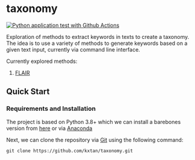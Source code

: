# taxonomy
[![Python application test with Github Actions](https://github.com/kxtan/taxonomy/actions/workflows/python-test.yml/badge.svg?branch=main)](https://github.com/kxtan/taxonomy/actions/workflows/python-test.yml)

Exploration of methods to extract keywords in texts to create a taxonomy. The idea is to use a variety of methods to generate keywords based on a given text input, currently via command line interface. 

Currently explored methods:

1. [FLAIR](https://github.com/flairNLP/flair)

## Quick Start

### Requirements and Installation

The project is based on Python 3.8+ which we can install a barebones version from [here](https://www.python.org/downloads/) or via [Anaconda](https://docs.anaconda.com/anaconda/install/index.html)

Next, we can clone the repository via [Git](https://git-scm.com/downloads) using the following command:

```
git clone https://github.com/kxtan/taxonomy.git
```
